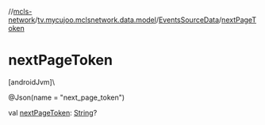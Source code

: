 //[mcls-network](../../../index.md)/[tv.mycujoo.mclsnetwork.data.model](../index.md)/[EventsSourceData](index.md)/[nextPageToken](next-page-token.md)

# nextPageToken

[androidJvm]\

@Json(name = &quot;next_page_token&quot;)

val [nextPageToken](next-page-token.md): [String](https://kotlinlang.org/api/latest/jvm/stdlib/kotlin/-string/index.html)?
